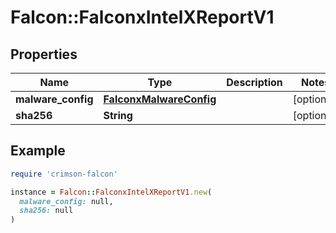 # Falcon::FalconxIntelXReportV1

## Properties

| Name | Type | Description | Notes |
| ---- | ---- | ----------- | ----- |
| **malware_config** | [**FalconxMalwareConfig**](FalconxMalwareConfig.md) |  | [optional] |
| **sha256** | **String** |  | [optional] |

## Example

```ruby
require 'crimson-falcon'

instance = Falcon::FalconxIntelXReportV1.new(
  malware_config: null,
  sha256: null
)
```

